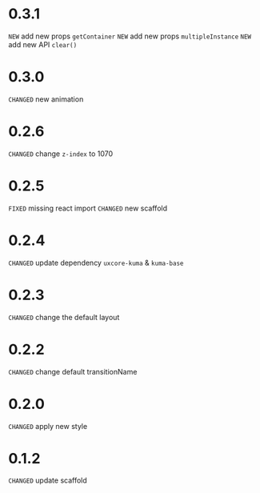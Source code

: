 # 0.3.1

`NEW` add new props `getContainer`
`NEW` add new props `multipleInstance`
`NEW` add new API `clear()`

# 0.3.0

`CHANGED` new animation

# 0.2.6

`CHANGED` change `z-index` to 1070

# 0.2.5

`FIXED` missing react import
`CHANGED` new scaffold

# 0.2.4

`CHANGED` update dependency `uxcore-kuma` & `kuma-base`

# 0.2.3

`CHANGED` change the default layout

# 0.2.2

`CHANGED` change default transitionName 

# 0.2.0

`CHANGED` apply new style

# 0.1.2

`CHANGED` update scaffold